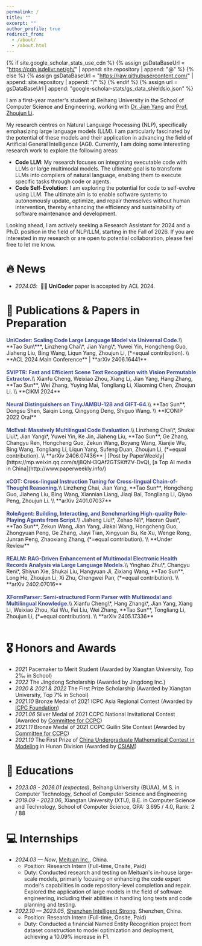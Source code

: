 ```yaml
---
permalink: /
title: ""
excerpt: ""
author_profile: true
redirect_from:
  - /about/
  - /about.html
---
```


{% if site.google_scholar_stats_use_cdn %}
{% assign gsDataBaseUrl = "<https://cdn.jsdelivr.net/gh/>" | append: site.repository | append: "@" %}
{% else %}
{% assign gsDataBaseUrl = "<https://raw.githubusercontent.com/>" | append: site.repository | append: "/" %}
{% endif %}
{% assign url = gsDataBaseUrl | append: "google-scholar-stats/gs_data_shieldsio.json" %}

<span class='anchor' id='about-me'></span>

<!--Hello All! My name is Tao Sun.-->

I am a first-year master's student at Beihang University in the School of Computer Science and Engineering, working with [Dr. Jian Yang](https://scholar.google.com/citations?user=i9opWEgAAAAJ) and [Prof. Zhoujun Li](https://scholar.google.com/citations?user=e-4LoEcAAAAJ).

My research centres on Natural Language Processing (NLP), specifically emphasizing large language models (LLM). I am particularly fascinated by the potential of these models and their application in advancing the field of Artificial General Intelligence (AGI). Currently, I am doing some interesting research work to explore the following areas:

- **Code LLM**: My research focuses on integrating executable code with LLMs or large multimodal models. The ultimate goal is to transform LLMs into compilers of natural language, enabling them to execute specific tasks through code or agents.
- **Code Self-Evolution**: I am exploring the potential for code to self-evolve using LLM. The ultimate aim is to enable software systems to autonomously update, optimize, and repair themselves without human intervention, thereby enhancing the efficiency and sustainability of software maintenance and development.

Looking ahead, I am actively seeking a Research Assistant for 2024 and a Ph.D. position in the field of NLP/LLM, starting in the Fall of 2026. If you are interested in my research or are open to potential collaboration, please feel free to let me know.

<!--[CV](assets/pdf/Resume_ST.pdf) / [中文简历](assets/pdf/CV_ST_ZH.pdf)-->

<!-- a href='./assets/pdf/Resume_ST.pdf'><img src="https://img.shields.io/badge/-Sun's%20Resum%C3%A9-299DE7?logo=gitbook&logoColor=white"></a> / <a href='./assets/pdf/CV_ST_ZH.pdf'><img src="https://img.shields.io/badge/-%E4%B8%AD%E6%96%87%E7%AE%80%E5%8E%86%EF%BC%88Chinese%20CV%EF%BC%89-%3Flogo%3Dgitbook%26logoColor%3Dwhite"></a-->

<!--
My research interest includes neural machine translation and computer vision. I have published more than 100 papers at the top international AI conferences with total <a href='https://scholar.google.com/citations?user=DhtAFkwAAAAJ'>google scholar citations <strong><span id='total_cit'>260000+</span></strong></a> (You can also use google scholar badge <a href='https://scholar.google.com/citations?user=DhtAFkwAAAAJ'><img src="https://img.shields.io/endpoint?url={{ url | url_encode }}&logo=Google%20Scholar&labelColor=f6f6f6&color=9cf&style=flat&label=citations"></a>).
-->

# 🔥 News

- *2024.05*: &nbsp;🎉🎉 **UniCoder** paper is accepted by ACL 2024.
<!-- *2022.02*: &nbsp;🎉🎉 Lorem ipsum dolor sit amet, consectetur adipiscing elit. Vivamus ornare aliquet ipsum, ac tempus justo dapibus sit amet. -->

# 📝 Publications & Papers in Preparation

<!--
<div class='paper-box'><div class='paper-box-image'><div><div class="badge">CVPR 2016</div><img src='images/500x300.png' alt="sym" width="100%"></div></div>
<div class='paper-box-text' markdown="1">
[Deep Residual Learning for Image Recognition](https://openaccess.thecvf.com/content_cvpr_2016/papers/He_Deep_Residual_Learning_CVPR_2016_paper.pdf)

**Kaiming He**, Xiangyu Zhang, Shaoqing Ren, Jian Sun

[**Project**](https://scholar.google.com/citations?view_op=view_citation&hl=zh-CN&user=DhtAFkwAAAAJ&citation_for_view=DhtAFkwAAAAJ:ALROH1vI_8AC) <strong><span class='show_paper_citations' data='DhtAFkwAAAAJ:ALROH1vI_8AC'></span></strong>
- Lorem ipsum dolor sit amet, consectetur adipiscing elit. Vivamus ornare aliquet ipsum, ac tempus justo dapibus sit amet.
</div>
</div>
-->

<div class='paper-box-text' markdown="1">
<strong><font color="#374798">UniCoder: Scaling Code Large Language Model via Universal Code.</font></strong>\\
**Tao Sun\***, Linzheng Chai\*, Jian Yang\*, Yuwei Yin, Hongcheng Guo, Jiaheng Liu, Bing Wang, Liqun Yang, Zhoujun Li, (*=equal contribution). \\
**ACL 2024 Main Conference** | **arXiv 2406.16441**
</div><br>

<div class='paper-box-text' markdown="1">
<strong><font color="#374798">SVIPTR: Fast and Efficient Scene Text Recognition with Vision Permutable Extractor.</font></strong>\\
Xianfu Cheng, Weixiao Zhou, Xiang Li, Jian Yang, Hang Zhang, **Tao Sun**, Wei Zhang, Yuying Mai, Tongliang Li, Xiaoming Chen, Zhoujun Li. \\
**CIKM 2024**
</div><br>

<div class='paper-box-text' markdown="1">
<strong><font color="#374798">Neural Distinguishers on TinyJAMBU-128 and GIFT-64.</font></strong>\\
**Tao Sun**, Dongsu Shen, Saiqin Long, Qingyong Deng, Shiguo Wang. \\
**ICONIP 2022 Oral**
</div><br>

<div class='paper-box-text' markdown="1">
<strong><font color="#374798">McEval: Massively Multilingual Code Evaluation.</font></strong>\\
Linzheng Chai\*, Shukai Liu\*, Jian Yang\*, Yuwei Yin, Ke Jin, Jiaheng Liu, **Tao Sun**, Ge Zhang, Changyu Ren, Hongcheng Guo, Zekun Wang, Boyang Wang, Xianjie Wu, Bing Wang, Tongliang Li, Liqun Yang, Sufeng Duan, Zhoujun Li, (*=equal contribution). \\
**arXiv 2406.07436** | [Post by PaperWeekly](https://mp.weixin.qq.com/s/j8QhH3QAf2GTSKffZV-DvQ), [a Top AI media in China](http://www.paperweekly.info/)
</div><br>

<div class='paper-box-text' markdown="1">
<strong><font color="#374798">xCOT: Cross-lingual Instruction Tuning for Cross-lingual Chain-of-Thought Reasoning.</font></strong>\\
Linzheng Chai, Jian Yang, **Tao Sun**, Hongcheng Guo, Jiaheng Liu, Bing Wang, Xiannian Liang, Jiaqi Bai, Tongliang Li, Qiyao Peng, Zhoujun Li. \\
**arXiv 2401.07037**
</div><br>

<div class='paper-box-text' markdown="1">
<strong><font color="#374798">RoleAgent: Building, Interacting, and Benchmarking High-quality Role-Playing Agents from Script.</font></strong>\\
Jiaheng Liu\*, Zehao Ni\*, Haoran Que\*, **Tao Sun**, Zekun Wang, Jian Yang, Jiakai Wang, Hongcheng Guo, Zhongyuan Peng, Ge Zhang, Jiayi Tian, Xingyuan Bu, Ke Xu, Wenge Rong, Junran Peng, Zhaoxiang Zhang, (*=equal contribution). \\
**Under Review**
</div><br>

<div class='paper-box-text' markdown="1">
<strong><font color="#374798">REALM: RAG-Driven Enhancement of Multimodal Electronic Health Records Analysis via Large Language Models.</font></strong>\\
Yinghao Zhu\*, Changyu Ren\*, Shiyun Xie, Shukai Liu, Hangyuan Ji, Zixiang Wang, **Tao Sun**, Long He, Zhoujun Li, Xi Zhu, Chengwei Pan, (*=equal contribution). \\
**arXiv 2402.07016**
</div><br>

<div class='paper-box-text' markdown="1">
<strong><font color="#374798">XFormParser: Semi-structured Form Parser with Multimodal and Multilingual Knowledge.</font></strong>\\
Xianfu Cheng\*, Hang Zhang\*, Jian Yang, Xiang Li, Weixiao Zhou, Kui Wu, Fei Liu, Wei Zhang, **Tao Sun**, Tongliang Li, Zhoujun Li, (*=equal contribution). \\
**arXiv 2405.17336**
</div><br>

<!-- [Lorem ipsum dolor sit amet, consectetur adipiscing elit. Vivamus ornare aliquet ipsum, ac tempus justo dapibus sit amet](https://github.com), A, B, C, **CVPR 2020**-->

# 🎖 Honors and Awards

- *2021* Pacemaker to Merit Student (Awarded by Xiangtan University, Top 2‰ in School)
- *2022* The Jingdong Scholarship (Awarded by Jingdong Inc.)
- *2020 & 2021 & 2022* The First Prize Scholarship (Awarded by Xiangtan University, Top 7% in School)
- *2021.10* Bronze Medal of 2021 ICPC Asia Regional Contest (Awarded by [ICPC Foundation](https://icpc.foundation))
- *2021.06* Silver Medal of 2021 CCPC National Invitational Contest (Awarded by [Committee for CCPC](https://ccpc.io/))
- *2021.11* Bronze Medal of 2021 CCPC Guilin Site Contest (Awarded by [Committee for CCPC](https://ccpc.io/))
- *2021.10* The First Prize of [China Undergraduate Mathematical Contest in Modeling](https://en.csiam.org.cn/) in Hunan Division (Awarded by [CSIAM](https://en.csiam.org.cn))

# 📖 Educations

- *2023.09 - 2026.01 (expected)*, Beihang University (BUAA), M.S. in Computer Technology, School of Computer Science and Engineering
- *2019.09 - 2023.06*, Xiangtan University (XTU), B.E. in Computer Science and Technology, School of Computer Science, GPA: 3.695 / 4.0, Rank: 2 / 88

<!--
# 💬 Invited Talks
- *2021.06*, Lorem ipsum dolor sit amet, consectetur adipiscing elit. Vivamus ornare aliquet ipsum, ac tempus justo dapibus sit amet.
- *2021.03*, Lorem ipsum dolor sit amet, consectetur adipiscing elit. Vivamus ornare aliquet ipsum, ac tempus justo dapibus sit amet.  \| [\[video\]](https://github.com/)
-->

# 💻 Internships

- *2024.03 — Now*, [Meituan Inc.](https://www.meituan.com/en-US/about-us), China.
  - Position: Research Intern (Full-time, Onsite, Paid)
  - Duty: Conducted research and testing on Meituan's in-house large-scale models, primarily focusing on enhancing the code expert model's capabilities in code repository-level completion and repair. Explored the application of large models in the field of software engineering, including their abilities in handling long texts and code planning and testing.
- *2022.10 — 2023.05*, [Shenzhen Intelligent Strong](http://www.ai-strong.com/), Shenzhen, China.
  - Position: Research Intern (Full-time, Onsite, Paid)
  - Duty: Conducted a financial Named Entity Recognition project from dataset construction to model optimization and deployment, achieving a 10.09% increase in F1.
